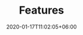 ---
title: "Features"
date: 2020-01-17T11:02:05+06:00
weight: 1
icon: "ti-panel"
description: "Functionalities and Guides"
type : "pages"
---